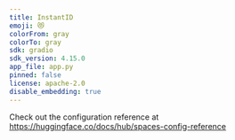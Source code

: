 ```yaml
---
title: InstantID
emoji: 😻
colorFrom: gray
colorTo: gray
sdk: gradio
sdk_version: 4.15.0
app_file: app.py
pinned: false
license: apache-2.0
disable_embedding: true
---
```


Check out the configuration reference at https://huggingface.co/docs/hub/spaces-config-reference
